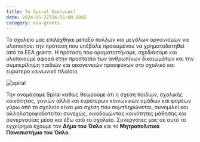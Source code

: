 ```yaml
---
title: Το Spiral ξεκίνησε!
date: 2024-05-27T16:55:00.000Z
category: eea-grants
---
```

Το σχολείο μας επιλέχθηκε μεταξύ πολλών και μεγάλων οργανισμών να υλοποιήσει  την πρόταση που υπέβαλε προκειμένου να  χρηματοδοτηθεί από τα ΕΕΑ grants. Η πρόταση που οραματιστήκαμε, σχεδιάσαμε και υλοποιούμε αφορά στην προστασία των ανθρωπίνων δικαιωμάτων και την συμπερίληψη παιδιών και οικογενειών προσφύγων στο σχολικό και ευρύτερο κοινωνικό πλαίσιο.



![spiral](/images/uploads/spiral.png)

Την ονομάσαμε Spiral καθώς θεωρούμε ότι η σχέση παιδιών, σχολικής κοινότητας, γονιών αλλά και ευρύτερων κοινωνικών ομάδων και φορέων γύρω από το σχολείο  είναι μια σχέση που συμπληρώνεται,  συνομιλεί και  αλληλοτροφοδοτείται συνεχώς, οικοδομώντας κοινότητες μάθησης και συνεργασίας μέσα και έξω από το σχολείο.   Συνεργάτες μας σε αυτό το εγχείρημα έχουμε τον **Δήμο του Όσλο** και το **Μητροπολιτικό Πανεπιστήμιο του Όσλο**.
